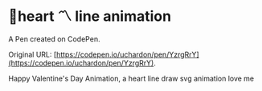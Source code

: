# 💖heart 〽 line animation

A Pen created on CodePen.

Original URL: [https://codepen.io/uchardon/pen/YzrgRrY](https://codepen.io/uchardon/pen/YzrgRrY).

Happy Valentine's Day Animation, a heart line draw svg animation love me